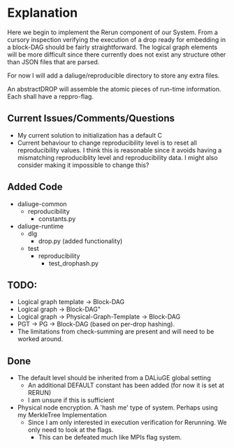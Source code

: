 # Explanation
Here we begin to implement the Rerun component of our System.
From a cursory inspection verifying the execution of a drop ready for embedding in a block-DAG should be fairly
straightforward. The logical graph elements will be more difficult since there currently does not exist any structure
other than JSON files that are parsed.

For now I will add a daliuge/reproducible directory to store any extra files. 

An abstractDROP will assemble the atomic pieces of run-time information. Each shall have a reppro-flag. 


## Current Issues/Comments/Questions
- My current solution to initialization has a default C
- Current behaviour to change reproducibility level is to reset all reproducibility values. I think this is reasonable
since it avoids having a mismatching reproduciblity level and reproducibility data. I might also consider making it
impossible to change this?

## Added Code
- daliuge-common
  - reproducibility
    - constants.py
- daliuge-runtime
  - dlg
    - drop.py (added functionality)
  - test
    - reproducibility
      - test_drophash.py
  

## TODO: 
- Logical graph template -> Block-DAG
- Logical graph -> Block-DAG"
- Logical graph -> Physical-Graph-Template -> Block-DAG
- PGT -> PG -> Block-DAG (based on per-drop hashing).
- The limitations from check-summing are present and will need to be worked around.

## Done
- The default level should be inherited from a DALiuGE global setting 
  - An additional DEFAULT constant has been added (for now it is set at RERUN)
  - I am unsure if this is sufficient
- Physical node encryption. A 'hash me' type of system. Perhaps using my MerkleTree Implementation
  - Since I am only interested in execution verification for Rerunning. We only need to look at the flags.
    - This can be defeated much like MPIs flag system.
